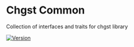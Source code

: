 # Chgst Common

Collection of interfaces and traits for chgst library

<!-- 0.2.0 -->

[![Version](https://img.shields.io/packagist/v/chgst/common.svg?style=flat-square)](https://packagist.org/packages/chgst/common)